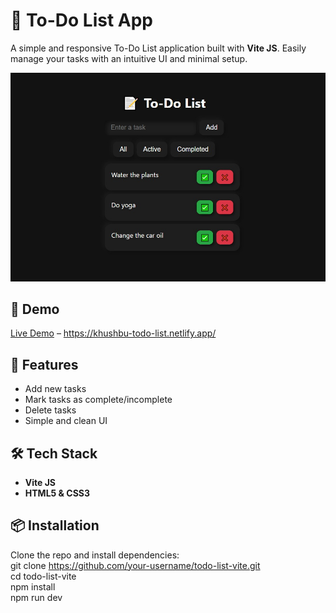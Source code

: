 # 📝 To-Do List App

A simple and responsive To-Do List application built with **Vite JS**. Easily manage your tasks with an intuitive UI and minimal setup.

![App Screenshot](./src/assets/todo-list.jpeg)

## 🚀 Demo

[Live Demo](#) – https://khushbu-todo-list.netlify.app/

## 📌 Features

- Add new tasks
- Mark tasks as complete/incomplete
- Delete tasks
- Simple and clean UI

## 🛠️ Tech Stack

- **Vite JS**
- **HTML5 & CSS3**

## 📦 Installation

Clone the repo and install dependencies:  
git clone https://github.com/your-username/todo-list-vite.git  
cd todo-list-vite  
npm install  
npm run dev  
